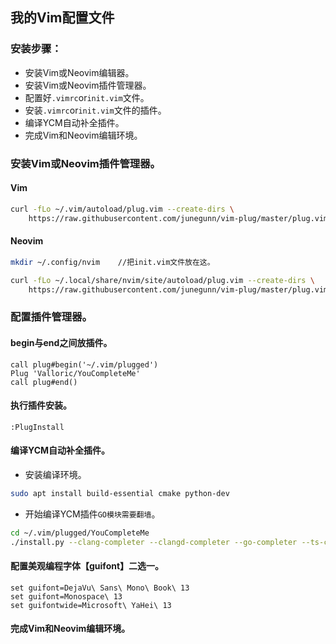 ## 我的Vim配置文件

### 安装步骤：

- 安装Vim或Neovim编辑器。
- 安装Vim或Neovim插件管理器。
- 配置好`.vimrc`or`init.vim`文件。
- 安装`.vimrc`or`init.vim`文件的插件。
- 编译YCM自动补全插件。
- 完成Vim和Neovim编辑环境。

### 安装Vim或Neovim插件管理器。

#### Vim

```sh
curl -fLo ~/.vim/autoload/plug.vim --create-dirs \
    https://raw.githubusercontent.com/junegunn/vim-plug/master/plug.vim
```

#### Neovim

```sh
mkdir ~/.config/nvim    //把init.vim文件放在这。
```

```sh
curl -fLo ~/.local/share/nvim/site/autoload/plug.vim --create-dirs \
    https://raw.githubusercontent.com/junegunn/vim-plug/master/plug.vim
```

### 配置插件管理器。

#### begin与end之间放插件。

```vim
call plug#begin('~/.vim/plugged')
Plug 'Valloric/YouCompleteMe'
call plug#end()
```

#### 执行插件安装。

```vim
:PlugInstall
```

#### 编译YCM自动补全插件。

- 安装编译环境。

```sh
sudo apt install build-essential cmake python-dev
```

- 开始编译YCM插件`GO模块需要翻墙`。

```sh
cd ~/.vim/plugged/YouCompleteMe
./install.py --clang-completer --clangd-completer --go-completer --ts-completer --rust-completer
```

#### 配置美观编程字体【guifont】二选一。

```vim
set guifont=DejaVu\ Sans\ Mono\ Book\ 13
set guifont=Monospace\ 13
set guifontwide=Microsoft\ YaHei\ 13
```

#### 完成Vim和Neovim编辑环境。
